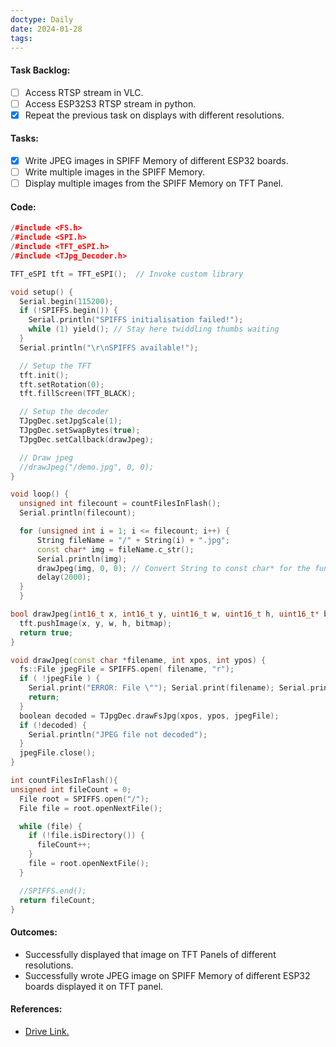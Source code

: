 ```yaml
---
doctype: Daily
date: 2024-01-28
tags:
---
```

#### Task Backlog:

- [ ] Access RTSP stream in VLC.
- [ ] Access ESP32S3 RTSP stream in python.
- [x] Repeat the previous task on displays with different resolutions.
#### Tasks:

- [x] Write JPEG images in SPIFF Memory of different ESP32 boards.
- [ ] Write multiple images in the SPIFF Memory.
- [ ] Display multiple images from the SPIFF Memory on TFT Panel.
#### Code:

```cpp
/#include <FS.h>
/#include <SPI.h>
/#include <TFT_eSPI.h>
/#include <TJpg_Decoder.h>

TFT_eSPI tft = TFT_eSPI();  // Invoke custom library

void setup() {
  Serial.begin(115200);
  if (!SPIFFS.begin()) {
    Serial.println("SPIFFS initialisation failed!");
    while (1) yield(); // Stay here twiddling thumbs waiting
  }
  Serial.println("\r\nSPIFFS available!");

  // Setup the TFT
  tft.init();
  tft.setRotation(0);
  tft.fillScreen(TFT_BLACK);

  // Setup the decoder
  TJpgDec.setJpgScale(1);
  TJpgDec.setSwapBytes(true);
  TJpgDec.setCallback(drawJpeg);

  // Draw jpeg
  //drawJpeg("/demo.jpg", 0, 0);
}

void loop() {
  unsigned int filecount = countFilesInFlash();
  Serial.println(filecount);

  for (unsigned int i = 1; i <= filecount; i++) {
      String fileName = "/" + String(i) + ".jpg";
      const char* img = fileName.c_str();
      Serial.println(img);
      drawJpeg(img, 0, 0); // Convert String to const char* for the function
      delay(2000);
  }
  }

bool drawJpeg(int16_t x, int16_t y, uint16_t w, uint16_t h, uint16_t* bitmap) {
  tft.pushImage(x, y, w, h, bitmap);
  return true;
}

void drawJpeg(const char *filename, int xpos, int ypos) {
  fs::File jpegFile = SPIFFS.open( filename, "r");
  if ( !jpegFile ) {
    Serial.print("ERROR: File \""); Serial.print(filename); Serial.println ("\" not found!");
    return;
  }
  boolean decoded = TJpgDec.drawFsJpg(xpos, ypos, jpegFile);
  if (!decoded) {
    Serial.println("JPEG file not decoded");
  }
  jpegFile.close();
}

int countFilesInFlash(){
unsigned int fileCount = 0;
  File root = SPIFFS.open("/");
  File file = root.openNextFile();

  while (file) {
    if (!file.isDirectory()) {
      fileCount++;
    }
    file = root.openNextFile();
  }

  //SPIFFS.end();
  return fileCount;
}
```
#### Outcomes:

- Successfully displayed that image on TFT Panels of different resolutions.
- Successfully wrote JPEG image on SPIFF Memory of different ESP32 boards displayed it on TFT panel.
#### References:

- [Drive Link.](https://drive.google.com/drive/folders/1AyADNn_60viCaN6XMKEddvKMpnIEmq5o)
